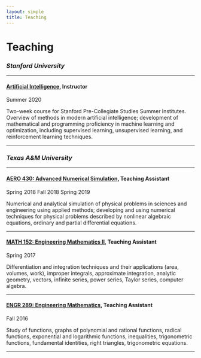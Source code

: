 ```yaml
---
layout: simple
title: Teaching
---
```


# Teaching

### *Stanford University*
___
#### <a href="https://summerinstitutes.spcs.stanford.edu/courses/2020/artificial-intelligence-0?source=/courses/2020" target="_blank">Artificial Intelligence</a>, Instructor

<span class="tag is-small">Summer 2020</span>

Two-week course for Stanford Pre-Collegiate Studies Summer Institutes. Overview of methods in modern artificial intelligence; development of mathematical and programming proficiency in machine learning and optimization, including supervised learning, unsupervised learning, and reinforcement learning techniques.

___

### *Texas A&M University*
___
#### <a href="https://catalog.tamu.edu/undergraduate/course-descriptions/aero/" target="_blank">AERO 430: Advanced Numerical Simulation</a>, Teaching Assistant
<span class="tag is-small">Spring 2018</span> <span class="tag is-small">Fall 2018</span> <span class="tag is-small">Spring 2019</span>

Numerical and analytical simulation of physical problems in sciences and engineering using applied methods; developing and using numerical techniques for physical problems described by nonlinear algebraic equations, ordinary and partial differential equations.

___

#### <a href="https://catalog.tamu.edu/undergraduate/course-descriptions/math/" target="_blank">MATH 152: Engineering Mathematics II</a>, Teaching Assistant
<span class="tag is-small">Spring 2017</span>

Differentiation and integration techniques and their applications (area, volumes, work), improper integrals, approximate integration, analytic geometry, vectors, infinite series, power series, Taylor series, computer algebra.

___

#### <a href="https://catalog.tamu.edu/undergraduate/course-descriptions/engr/" target="_blank">ENGR 289: Engineering Mathematics</a>, Teaching Assistant
<span class="tag is-small">Fall 2016</span>

Study of functions, graphs of polynomial and rational functions, radical functions, exponential and logarithmic functions, inequalities, trigonometric functions, fundamental identities, right triangles, trigonometric equations.

___
